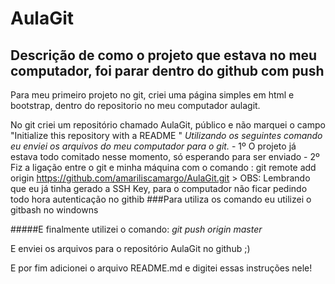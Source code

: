 # AulaGit
## Descrição de como o projeto que estava no meu computador, foi parar dentro do github com push

Para meu primeiro projeto no git, criei uma página simples em html e bootstrap, dentro do repositorio no meu computador aulagit.

No git criei um repositório chamado AulaGit, público e não marquei o campo "Initialize this repository with a README "
*Utilizando os seguintes comando eu enviei os arquivos do meu computador para o git.*
	- 1º O projeto já estava todo comitado nesse momento, só esperando para ser enviado
	- 2º Fiz a ligação entre o git e minha máquina com o comando : git remote add origin https://github.com/amariliscamargo/AulaGit.git
	> OBS: Lembrando que eu já tinha gerado a SSH Key, para o computador não ficar pedindo todo hora autenticação no githib
    ###Para utiliza os comando eu utilizei o gitbash no windowns

#####E finalmente utilizei o comando:
*git push origin master*

E enviei os arquivos para o repositório AulaGit no github ;)

E por fim adicionei o arquivo README.md e digitei essas instruções nele!
